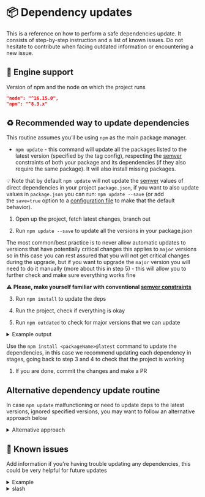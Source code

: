 # 📦 Dependency updates

This is a reference on how to perform a safe dependencies update. It consists of step-by-step instruction and a list of known issues. Do not hesitate to contribute when facing outdated information or encountering a new issue.

## 🦾 Engine support

Version of npm and the node on which the project runs

```json
"node": "^16.15.0",
"npm": "^8.3.x"
```

## ♻️ Recommended way to update dependencies

This routine assumes you’ll be using `npm` as the main package manager.

- `npm update` - this command will update all the packages listed to the latest version (specified by the tag config), respecting the [semver](https://semver.org/) constraints of both your package and its dependencies (if they also require the same package). It will also install missing packages.

💡 Note that by default `npm update` will not update the [semver](https://semver.org/) values of direct dependencies in your project `package.json`, if you want to also update values in `package.json` you can run: `npm update --save` (or add the `save=true` option to a [configuration file](https://docs.npmjs.com/cli/v8/configuring-npm/npmrc) to make that the default behavior).

1. Open up the project, fetch latest changes, branch out

2. Run `npm update --save` to update all the versions in your package.json

The most common/best practice is to never allow automatic updates to versions that have potentially critical changes this applies to `major` versions so in this case you can rest assured that you will not get critical changes during the upgrade, but if you want to upgrade the `major` version you will need to do it manually (more about this in step 5) - this will allow you to further check and make sure everything works fine

⚠️ **Please, make yourself familiar with conventional [semver constraints](https://docs.npmjs.com/cli/v8/commands/npm-update#example)**

3. Run `npm install` to update the deps

4. Run the project, check if everything is okay

5. Run `npm outdated` to check for major versions that we can update

<details>
  <summary>Example output</summary>
  [_](https://user-images.githubusercontent.com/17677196/172698954-49d348ec-18a6-4851-a97c-b5b3b6da1c7b.png)
</details>

Use the `npm install <packageName>@latest` command to update the dependencies, in this case we recommend updating each dependency in stages, going back to step 3 and 4 to check that the project is working

1. If you are done, commit the changes and make a PR

## Alternative dependency update routine

In case `npm update` malfunctioning or need to update deps to the latest versions, ignored specified versions, you may want to follow an alternative approach below

<details>
<summary>Alternative approach</summary>

- [npm-check-updates](https://www.npmjs.com/package/npm-check-updates) is a handy little library that for historic reasons came into spotlight as a properly working alternative to [everbugging](https://github.com/npm/cli/issues/708) native `npm outdated && npm update`
- [npx](https://docs.npmjs.com/cli/v8/commands/npx) is a part of functionality of `npm` that allows you use npm packages remote, without local installation

1. Open up the project, fetch latest changes, branch out
2. Run `npx npm-check-updates` to get the list of packages that are out of date

Example output
[\_](https://user-images.githubusercontent.com/17677196/172212672-9d4c68e3-b488-4b8f-a979-c84c7913a21d.png)

As you may have noticed, `ncu` is colorizing the possible updates into 3 colors: green, cyan and red.

### 🟢 Green updates

All the libraries that are in green can be updated safely without really looking at the changelogs (it only concerns patches updates)... So far, we haven't faced any issue when we were updating green dependencies. So usually, just select all of them and update them together.

### 🔵 Cyan updates

Cyan updates are related to minor updates. So normally, you should be able to update them without any problem but we'd suggest you to do it one by one and by running tests after each update. It'll take time but it'll be safer.

### 🔴 Red updates

Red updates are for major updates. So somehow it means that the version you've specified in the package.json is really permissive. For sure here, you have to update them one by one and have a real look at the changelogs !

1. Run `npx npm-check-updates -u` to update all the versions in your package.json

In this case you'd want to check out changes in `package.json` and revert particular lines which contain major version update.

3. Or make use of `npx npm-check-updates <package1> <package2> <packageN>` command to perform batch categories update

In this case you'd want to specify all the libraries with green updates first

4. Run `npm install` to update the deps

5. Run the project, check if everything is okay

6. If you are done, commit the changes and make a PR, if not, repeat steps 2-5 but with cyan and red updates

</details>

## 🐛 Known issues

Add information if you're having trouble updating any dependencies, this could be very helpful for future updates

<details>
  <summary>Example</summary>

### packageName

- **Issue found on:** D Month, YYYY
- **Problematic version:** x.x.x
- **Last stable version:** x.x.x

Space for a free-form description of the problem

</details>

<details>
  <summary>slash</summary>

### slash

- **Issue found on:** 5 May, 2023
- **Problematic version:** 5.1.0
- **Last stable version:** 3.0.0

import/require error. Plugin needs dynamic import() to be supported

</details>
